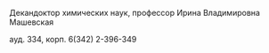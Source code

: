 Декандоктор химических наук, профессор
Ирина Владимировна Машевская
ауд. 334, корп. 6(342) 2-396-349 